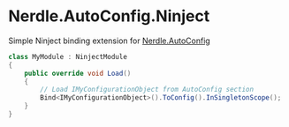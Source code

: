 # Nerdle.AutoConfig.Ninject

Simple Ninject binding extension for [Nerdle.AutoConfig](https://github.com/edpollitt/Nerdle.AutoConfig)

```csharp
class MyModule : NinjectModule
{
    public override void Load()
    {
        // Load IMyConfigurationObject from AutoConfig section
        Bind<IMyConfigurationObject>().ToConfig().InSingletonScope();
    }
}
```
